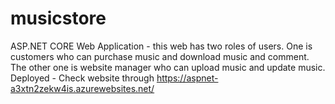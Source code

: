 # musicstore
ASP.NET CORE Web Application - this web has two roles of users. One is customers who can purchase music and download music and comment. The other one is website manager who can upload music and update music.<br />
Deployed - Check website through https://aspnet-a3xtn2zekw4is.azurewebsites.net/
